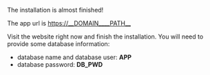 The installation is almost finished!

The app url is <https://__DOMAIN____PATH__>

Visit the website right now and finish the installation. You will need to provide some database information:
- database name and database user: **__APP__**
- database password: **__DB_PWD__**

